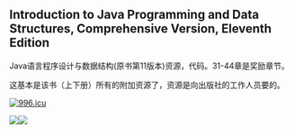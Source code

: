 ## Introduction to Java Programming and Data Structures, Comprehensive Version, Eleventh Edition

Java语言程序设计与数据结构(原书第11版本)资源，代码。31-44章是奖励章节。   

这基本是该书（上下册）所有的附加资源了，资源是向出版社的工作人员要的。

<a href="https://996.icu"><img src="https://img.shields.io/badge/link-996.icu-red.svg" alt="996.icu"></a>  

![](https://i.imgur.com/yBCyJ8P.png)![](https://i.imgur.com/2UsF5lI.png)



